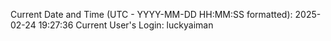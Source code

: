Current Date and Time (UTC - YYYY-MM-DD HH:MM:SS formatted): 2025-02-24 19:27:36
Current User's Login: luckyaiman
